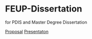 # FEUP-Dissertation
for PDIS and  Master Degree Dissertation


[Proposal](https://docs.google.com/document/d/10GmOw57nbpL4KeOVmFNBExa8AKJa6nUK6WsU4PIATa0/edit)
[Presentaton]()